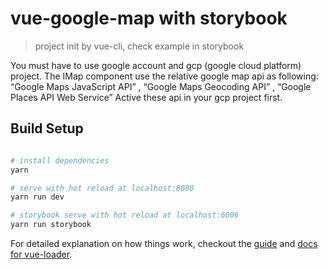 # vue-google-map with storybook

> project init by vue-cli, check example in storybook

You must have to use google account and gcp (google cloud platform) project.
The IMap component use the relative google map api as following:
“Google Maps JavaScript API” , “Google Maps Geocoding API” , “Google Places API Web Service”
Active these api in your gcp project first.

## Build Setup

``` bash

# install dependencies
yarn

# serve with hot reload at localhost:8080
yarn run dev

# storybook serve with hot reload at localhost:6006
yarn run storybook

```


For detailed explanation on how things work, checkout the [guide](http://vuejs-templates.github.io/webpack/) and [docs for vue-loader](http://vuejs.github.io/vue-loader).
